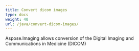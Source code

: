 ```yaml
---
title: Convert dicom images
type: docs
weight: 40
url: /java/convert-dicom-images/
---
```


Aspose.Imaging allows conversion of the Digital Imaging and Communications in Medicine (DICOM)
